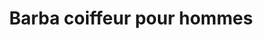 ---
title: "Barba coiffeur pour hommes"
url: /montreal/barba-coiffeur-pour-hommes/
shop: hairdresser
---